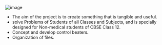 ![image](https://user-images.githubusercontent.com/75584422/124375157-4eddfc80-dcbe-11eb-9d80-1bf91699e05f.png)

*  The aim of the project is to create something that is tangible and useful.
*  solve Problems of Students of all Classes and Subjects, and is specially designed for Non-medical students of CBSE Class 12.
*  Concept and develop control beaters.
*  Organization of files.
